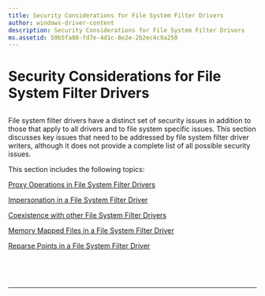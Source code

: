 ```yaml
---
title: Security Considerations for File System Filter Drivers
author: windows-driver-content
description: Security Considerations for File System Filter Drivers
ms.assetid: 59b5fa88-fd7e-4d1c-8e2e-2b2ec4c9a250
---
```


# Security Considerations for File System Filter Drivers


## <span id="ddk_security_considerations_for_file_system_filter_drivers_if"></span><span id="DDK_SECURITY_CONSIDERATIONS_FOR_FILE_SYSTEM_FILTER_DRIVERS_IF"></span>


File system filter drivers have a distinct set of security issues in addition to those that apply to all drivers and to file system specific issues. This section discusses key issues that need to be addressed by file system filter driver writers, although it does not provide a complete list of all possible security issues.

This section includes the following topics:

[Proxy Operations in File System Filter Drivers](proxy-operations-in-file-system-filter-drivers.md)

[Impersonation in a File System Filter Driver](impersonation-in-a-file-system-filter-driver.md)

[Coexistence with other File System Filter Drivers](coexistence-with-other-file-system-filter-drivers.md)

[Memory Mapped Files in a File System Filter Driver](memory-mapped-files-in-a-file-system-filter-driver.md)

[Reparse Points in a File System Filter Driver](reparse-points-in-a-file-system-filter-driver.md)

 

 


--------------------


